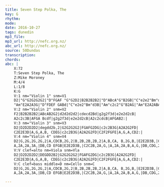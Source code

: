 ```yaml
---
title: Seven Step Polka, The
key: G
rhythm: 
mode:
date: 2016-10-27
tags: dunedin
mp3_file:
mp3_url: http://nefc.org.nz/
abc_url: http://nefc.org.nz/
source: 50Dundas
transcription:
chords: 
abc: |
    X:72
    T:Seven Step Polka, The
    Z:Mike Moroney
    M:4/4
    L:1/8
    K:G
    V:1 nm="Violin 1" snm=V1
    D2|"G"G2G2G2G2|"D"FGAF "G"G2D2|B2B2B2B2|"D"ABcA"G"B2GB|"C"e2e2"Bm"d3B|"Am"c2c2"G"B2AG|
    "Am"E2A2A3G|"D"FDEF GABd|"C"e2e2"Bm"d3B|"Am"c2c2"G"B2AG|"Am"E2A2ABAG|"D"FDEF"G"G2:|]
    V:2 nm="Violin 2" snm=V2
    F2|B2B2B2B2|ABcAB2G2|d2d2d2d2|cdecd2Bd|g2g2f3d|e2e2d2cB|
    A2c2c3B|AFGA Bcdf|g2g2f3d|e2e2d2cB|A2c2cdcB|AFGAB2:|
    V:3 nm="Violin 3" snm=V3
    D2|D2D2D2D2|degdd2b,2|G2G2G2G2|FGAFG2DG|c2c2B3G|A2A2G2FD|
    C2E2E3D|A,G,A,B, CDEG|c2c2B3G|A2A2G2FD|C2F2FGFE|A,G,A,CD2:|
    V:4 nm="Violin 4" snm=V4
    D2|G,2G,2G,2G,2|A,CDCB,2G,2|B,2B,2B,2B,2|A,B,CA, B,2G,B,|E2E2D3B,|C2C2B,2A,G,|
    A,2A,2A,3A,|DB,CD EFGB|E2E2D3B,|C2C2B,2A,G,|A,2A,2A,B,A,G,|DB,CDG,2:|
    V:V clef=alto nm=Viola snm=Vla
    D2|D2D2D2D2|DEGDD2B2|G2G2G2G2|FGAFG2DG|c2c2B3G|A2A2G2FD|
    C2E2E3D|A,G,A,B, CDEG|c2c2B3G|A2A2G2FD|C2F2FGFE|A,G,A,CD2:|
    V:C clef=bass middle=D nm=Cello snm=C
    D2|G,2G,2G,2G,2|A,CDCB,2G,2|B,2B,2B,2B,2|A,B,CA, B,2G,B,|E2E2D3B,|C2C2B,2A,G,|
    A,2A,2A,3A,|DB,CD EFGB|E2E2D3B,|C2C2B,2A,G,|A,2A,2A,B,A,G,|DB,CDG,2:|

---
```

